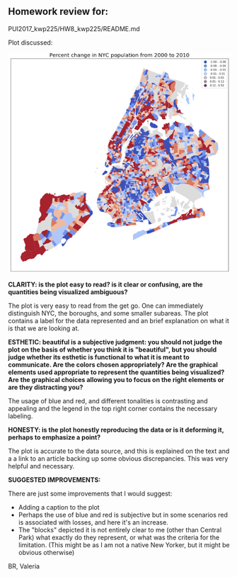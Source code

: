 ## Homework review for:
PUI2017_kwp225/HW8_kwp225/README.md

Plot discussed:

![Alt text](kwp225_plot.png)

__CLARITY: is the plot easy to read? is it clear or confusing, are the quantities being visualized ambiguous?__


The plot is very easy to read from the get go. One can immediately distinguish NYC, the boroughs, and some smaller subareas. The plot contains a label for the data represented and an brief explanation on what it is that we are looking at.

__ESTHETIC: beautiful is a subjective judgment: you should not judge the plot on the basis of whether you think it is "beautiful", but you should judge whether its esthetic is functional to what it is meant to communicate. Are the colors chosen appropriately? Are the graphical elements used appropriate to represent the quantities being visualized? Are the graphical choices allowing you to focus on the right elements or are they distracting you?__

The usage of blue and red, and different tonalities is contrasting and appealing and the legend in the top right corner contains the necessary labeling.

__HONESTY: is the plot honestly reproducing the data or is it deforming it, perhaps to emphasize a point?__

The plot is accurate to the data source, and this is explained on the text and a a link to an article backing up some obvious discrepancies.  This was very helpful and necessary.


__SUGGESTED IMPROVEMENTS:__

There are just some improvements that I would suggest:

- Adding a caption to the plot
- Perhaps the use of blue and red is subjective but in some scenarios red is associated with losses, and here it's an increase.
- The "blocks" depicted it is not entirely clear to me (other than Central Park) what exactly do they represent, or what was the criteria for the limitation. (This might be as I am not a native New Yorker, but it might be obvious otherwise)


BR,
Valeria
